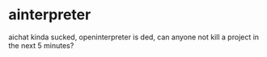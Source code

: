 # ainterpreter
aichat kinda sucked, openinterpreter is ded, can anyone not kill a project in the next 5 minutes?
